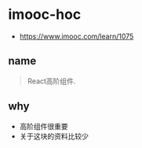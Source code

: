 # imooc-hoc
- https://www.imooc.com/learn/1075


## name
> React高阶组件.

## why
- 高阶组件很重要
- 关于这块的资料比较少